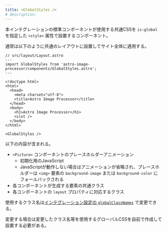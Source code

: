 ```yaml
---
title: <GlobalStyles />
# description:
---
```


本インテグレーションの標準コンポーネントが使用する共通CSSを `is:global` を指定した `<style>` 属性で設置するコンポーネント。

通常は以下のように共通のレイアウトに設置してサイト全体に適用する。

```astro ins={3,18}
// src/layout/Layout.astro
---
import GlobalStyles from 'astro-image-processor/components/GlobalStyles.astro';
---

<!doctype html>
<html>
  <head>
    <meta charset="utf-8">
    <title>Astro Image Processor</title>
  </head>
  <body>
    <h1>Astro Image Processor</h1>
    <slot />
  </body>
</html>

<GlobalStyles />
```

以下の内容が含まれる。

- `<Picture>` コンポーネントのプレースホルダーアニメーション
    - 初期化用のJavaScript
    - JavaScriptが動作しない場合はアニメーションが省略され、プレースホルダーは `<img>` 要素の `background-image` または `background-color` にフォールバックされる
- 各コンポーネントが生成する要素の共通クラス
- 各コンポーネントの `layout` プロパティに対応するクラス

使用するクラス名は[インテグレーション設定の `globalClassNames`](/astro-image-processor/ja/configuration/reference/#globalclassnames) で変更できる。

変更する場合は変更したクラス名等を使用するグローバルCSSを自前で作成して設置する必要がある。
